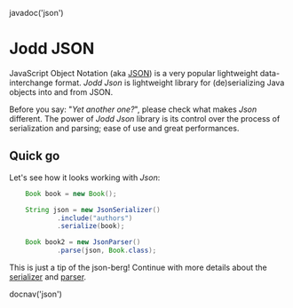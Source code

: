 <js>javadoc('json')</js>

# Jodd JSON

JavaScript Object Notation (aka [JSON](http://json.org/)) is a
very popular lightweight data-interchange format.
*Jodd* *Json* is lightweight library for (de)serializing
Java objects into and from JSON.

Before you say: "_Yet another one?_", please check what makes *Json* different.
The power of *Jodd* *Json* library is its control over the process
of serialization and parsing; ease of use and great performances.

## Quick go

Let's see how it looks working with *Json*:

~~~~~ java
	Book book = new Book();

	String json = new JsonSerializer()
			.include("authors")
			.serialize(book);

	Book book2 = new JsonParser()
			.parse(json, Book.class);
~~~~~

This is just a tip of the json-berg! Continue with more
details about the [serializer](json-serializer.html) and
[parser](json-parser.html).

<js>docnav('json')</js>